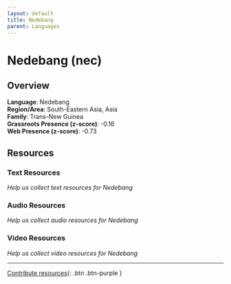 ```yaml
---
layout: default
title: Nedebang
parent: Languages
---
```


# Nedebang (nec)

## Overview

**Language**: Nedebang  
**Region/Area**: South-Eastern Asia, Asia  
**Family**: Trans-New Guinea  
**Grassroots Presence (z-score)**: -0.16  
**Web Presence (z-score)**: -0.73  

## Resources

### Text Resources
*Help us collect text resources for Nedebang*

### Audio Resources
*Help us collect audio resources for Nedebang*

### Video Resources
*Help us collect video resources for Nedebang*

---

[Contribute resources](https://forms.office.com/e/1SfLJx3u1r){: .btn .btn-purple }

